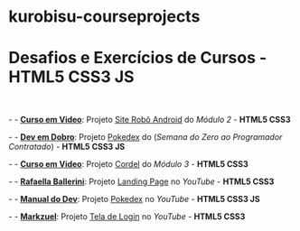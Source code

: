 # kurobisu-courseprojects
 <h1>Desafios e Exercícios de Cursos - <strong>HTML5 CSS3 JS</strong></h1>
 <br>
<p>- - <a href="https://cursoemvideo.com" target="_blank" rel="nofollow" lang="pt-br"><strong>Curso em Video</strong></a>: Projeto <a href="https://kurobisu.github.io/kurobisu-courseprojects/android-site/index.html" target="_blank" rel="next" lang="pt-br">Site Robô Android</a> do <em>Módulo 2</em> - <strong>HTML5 CSS3</strong></p>
<p>- - <a href="https://devemdobro.com/" target="_blank" rel="nofollow" lang="pt-br"><strong>Dev em Dobro</strong></a>: Projeto <a href="https://kurobisu.github.io/kurobisu-courseprojects/pokedex/index.html" target="_blank" rel="next" lang="pt-br">Pokedex</a> do (<em>Semana do Zero ao Programador Contratado</em>)  - <strong>HTML5 CSS3 JS</strong></p>
<p>- - <a href="https://cursoemvideo.com" target="_blank" rel="nofollow" lang="pt-br"><strong>Curso em Video</strong></a>: Projeto <a href="https://kurobisu.github.io/kurobisu-courseprojects/projeto-cordel/index.html" target="_blank" rel="nofollow" lang="pt-br">Cordel</a> do <em>Módulo 3</em> - <strong>HTML5 CSS3</strong></p>
<p>- - <a href="https://www.youtube.com/@rafaellaballerini" target="_blank" rel="nofollow" lang="pt-br"><strong>Rafaella Ballerini</strong></a>: Projeto <a href="https://kurobisu.github.io/kurobisu-courseprojects/landing-page/index.html" target="_blank" rel="nofollow" lang="pt-br">Landing Page</a> no <em>YouTube</em> - <strong>HTML5 CSS3</strong></p>
<p>- - <a href="https://www.youtube.com/@ManualdoDev" target="_blank" rel="nofollow" lang="pt-br"><strong>Manual do Dev</strong></a>: Projeto <a href="https://kurobisu.github.io/kurobisu-courseprojects/pokedex-2/index.html" target="_blank" rel="next" lang="pt-br">Pokedex</a> no <em>YouTube</em> - <strong>HTML5 CSS3 JS</strong></p>
<p>- - <a href="https://www.youtube.com/@Markzuel" target="_blank" rel="nofollow" lang="pt-br"><strong>Markzuel</strong></a>: Projeto <a href="https://kurobisu.github.io/kurobisu-courseprojects/tela-login-markzuel/index.html" target="_blank" rel="next" lang="pt-br">Tela de Login</a> no <em>YouTube</em> - <strong>HTML5 CSS3</strong></p>